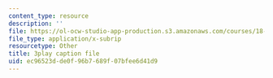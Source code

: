 ```yaml
---
content_type: resource
description: ''
file: https://ol-ocw-studio-app-production.s3.amazonaws.com/courses/18-03sc-differential-equations-fall-2011/ec96523dde0f96b7689f07bfee6d41d9_xWa5_OXI6VM.srt
file_type: application/x-subrip
resourcetype: Other
title: 3play caption file
uid: ec96523d-de0f-96b7-689f-07bfee6d41d9
---
```

